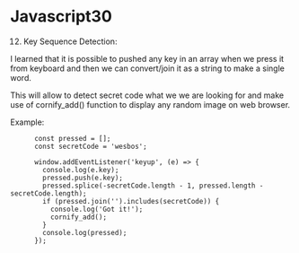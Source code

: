 # Javascript30
12) Key Sequence Detection: 

I learned that it is possible to pushed any key in an array when we press it from keyboard and then we can convert/join it as a string to make a single word.

This will allow to detect secret code what we we are looking for and make use of cornify_add() function to display any random image on web browser.

Example:
          
          
          const pressed = [];
          const secretCode = 'wesbos';

          window.addEventListener('keyup', (e) => {
            console.log(e.key);
            pressed.push(e.key);
            pressed.splice(-secretCode.length - 1, pressed.length - secretCode.length);
            if (pressed.join('').includes(secretCode)) {
              console.log('Got it!');
              cornify_add();
            }
            console.log(pressed);
          });
